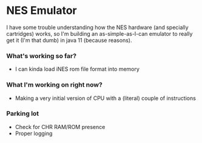 # NES Emulator

I have some trouble understanding how the NES hardware
(and specially cartridges) works, so I'm building an as-simple-as-I-can emulator to really get it (I'm that dumb)
in java 11 (because reasons).

### What's working so far?

- I can kinda load iNES rom file format into memory

### What I'm working on right now?

- Making a very initial version of CPU with a (literal) couple of instructions

### Parking lot

- Check for CHR RAM/ROM presence
- Proper logging
